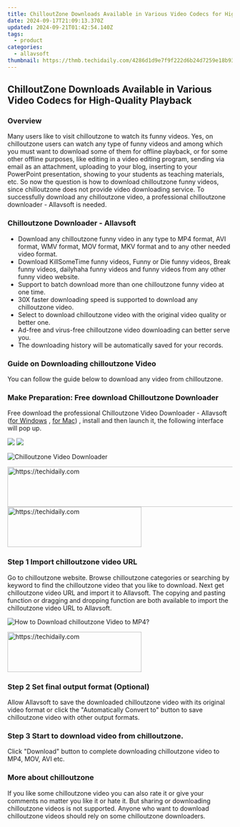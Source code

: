 ```yaml
---
title: ChilloutZone Downloads Available in Various Video Codecs for High-Quality Playback
date: 2024-09-17T21:09:13.370Z
updated: 2024-09-21T01:42:54.140Z
tags:
  - product
categories:
  - allavsoft
thumbnail: https://thmb.techidaily.com/4286d1d9e7f9f222d6b24d7259e18b93ce578dc75aedffe72b83d7d3b1179de6.jpg
---
```


## ChilloutZone Downloads Available in Various Video Codecs for High-Quality Playback

### Overview

Many users like to visit chilloutzone to watch its funny videos. Yes, on chilloutzone users can watch any type of funny videos and among which you must want to download some of them for offline playback, or for some other offline purposes, like editing in a video editing program, sending via email as an attachment, uploading to your blog, inserting to your PowerPoint presentation, showing to your students as teaching materials, etc. So now the question is how to download chilloutzone funny videos, since chilloutzone does not provide video downloading service. To successfully download any chilloutzone video, a professional chilloutzone downloader - Allavsoft is needed.

### Chilloutzone Downloader - Allavsoft

* Download any chilloutzone funny video in any type to MP4 format, AVI format, WMV format, MOV format, MKV format and to any other needed video format.
* Download KillSomeTime funny videos, Funny or Die funny videos, Break funny videos, dailyhaha funny videos and funny videos from any other funny video website.
* Support to batch download more than one chilloutzone funny video at one time.
* 30X faster downloading speed is supported to download any chilloutzone video.
* Select to download chilloutzone video with the original video quality or better one.
* Ad-free and virus-free chilloutzone video downloading can better serve you.
* The downloading history will be automatically saved for your records.

### Guide on Downloading chilloutzone Video

You can follow the guide below to download any video from chilloutzone.

### Make Preparation: Free download Chilloutzone Downloader

Free download the professional Chilloutzone Video Downloader - Allavsoft ([for Windows](https://tools.techidaily.com/allavsoft/products/) , [for Mac](https://tools.techidaily.com/allavsoft/products/)) , install and then launch it, the following interface will pop up.

[![](https://www.allavsoft.com/how-to/../images/how-to/free-download-win.jpg)](https://tools.techidaily.com/allavsoft/products/) [![](https://www.allavsoft.com/how-to/../images/how-to/free-download-mac.jpg)](https://tools.techidaily.com/allavsoft/products/)

![Chilloutzone Video Downloader](https://www.allavsoft.com/how-to/../images/allavsoft/screen-shot-600.jpg)

<!-- affiliate ads begin -->
<a href="https://ephamedtechinc.pxf.io/c/5597632/2137220/26400" target="_top" id="2137220">
  <img src="//a.impactradius-go.com/display-ad/26400-2137220" border="0" alt="https://techidaily.com" width="728" height="90"/>
</a>
<img height="0" width="0" src="https://ephamedtechinc.pxf.io/i/5597632/2137220/26400" style="position:absolute;visibility:hidden;" border="0" />
<!-- affiliate ads end -->

<!-- affiliate ads begin -->
<a href="https://aligracehair.sjv.io/c/5597632/2080328/19272" target="_top" id="2080328">
  <img src="//a.impactradius-go.com/display-ad/19272-2080328" border="0" alt="https://techidaily.com" width="300" height="90"/>
</a>
<img height="0" width="0" src="https://aligracehair.sjv.io/i/5597632/2080328/19272" style="position:absolute;visibility:hidden;" border="0" />
<!-- affiliate ads end -->

### Step 1 Import chilloutzone video URL

Go to chilloutzone website. Browse chilloutzone categories or searching by keyword to find the chilloutzone video that you like to download. Next get chilloutzone video URL and import it to Allavsoft. The copying and pasting function or dragging and dropping function are both available to import the chilloutzone video URL to Allavsoft.

![How to Download chilloutzone Video to MP4?](https://www.allavsoft.com/how-to/../images/how-to/download-rtmp-video/download-rtmp-video.jpg)

<!-- affiliate ads begin -->
<a href="https://aligracehair.sjv.io/c/5597632/1934254/19272" target="_top" id="1934254">
  <img src="//a.impactradius-go.com/display-ad/19272-1934254" border="0" alt="https://techidaily.com" width="300" height="90"/>
</a>
<img height="0" width="0" src="https://aligracehair.sjv.io/i/5597632/1934254/19272" style="position:absolute;visibility:hidden;" border="0" />
<!-- affiliate ads end -->

### Step 2 Set final output format (Optional)

Allow Allavsoft to save the downloaded chilloutzone video with its original video format or click the "Automatically Convert to" button to save chilloutzone video with other output formats.

### Step 3 Start to download video from chilloutzone.

Click "Download" button to complete downloading chilloutzone video to MP4, MOV, AVI etc.

### More about chilloutzone

If you like some chilloutzone video you can also rate it or give your comments no matter you like it or hate it. But sharing or downloading chilloutzone videos is not supported. Anyone who want to download chilloutzone videos should rely on some chilloutzone downloaders.

<ins class="adsbygoogle"
     style="display:block"
     data-ad-format="autorelaxed"
     data-ad-client="ca-pub-7571918770474297"
     data-ad-slot="1223367746"></ins>

<ins class="adsbygoogle"
     style="display:block"
     data-ad-client="ca-pub-7571918770474297"
     data-ad-slot="8358498916"
     data-ad-format="auto"
     data-full-width-responsive="true"></ins>



